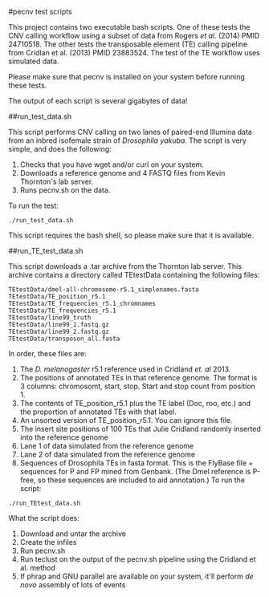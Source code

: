 #pecnv test scripts

This project contains two executable bash scripts.  One of these tests the CNV calling workflow using a subset of data from Rogers _et al._ (2014) PMID 24710518.  The other tests the transposable element (TE) calling pipeline from Cridlan et al. (2013) PMID 23883524.  The test of the TE workflow uses simulated data.

Please make sure that pecnv is installed on your system before running these tests.

The output of each script is several gigabytes of data!

##run_test_data.sh

This script performs CNV calling on two lanes of paired-end Illumina data from an inbred isofemale strain of _Drosophila yakuba_.  The script is very simple, and does the following:

1. Checks that you have wget and/or curl on your system.
2. Downloads a reference genome and 4 FASTQ files from Kevin Thornton's lab server.
3. Runs pecnv.sh on the data.

To run the test:

```
./run_test_data.sh
```

This script requires the bash shell, so please make sure that it is available.

##run_TE_test_data.sh

This script downloads a .tar archive from the Thornton lab server.  This archive contains a directory called TEtestData containing the following files:

```
TEtestData/dmel-all-chromosome-r5.1_simplenames.fasta
TEtestData/TE_position_r5.1
TEtestData/TE_frequencies_r5.1_chromnames
TEtestData/TE_frequencies_r5.1
TEtestData/line99_truth
TEtestData/line99_1.fastq.gz
TEtestData/line99_2.fastq.gz
TEtestData/transposon_all.fasta
```

In order, these files are:

1. The _D. melanogaster_ r5.1 reference used in Cridland _et. al_ 2013.
2. The positions of annotated TEs in that reference genome.  The format is 3 columns: chromosomt, start, stop.  Start and stop count from position 1.
3. The contents of TE_position_r5.1 plus the TE label (Doc, roo, etc.) and the proportion of annotated TEs with that label.
4. An unsorted version of TE_position_r5.1.  You can ignore this file.
5. The insert site positions of 100 TEs that Julie Cridland randomly inserted into the reference genome
6. Lane 1 of data simulated from the reference genome
7. Lane 2 of data simulated from the reference genome
8. Sequences of Drosophila TEs in fasta format.  This is the FlyBase file + sequences for P and FP mined from Genbank. (The Dmel reference is P-free, so these sequences are included to aid annotation.)
To run the script:

```
./run_TEtest_data.sh
```

What the script does:

1. Download and untar the archive
2. Create the infiles
3. Run pecnv.sh
4. Run teclust on the output of the pecnv.sh pipeline using the Cridland et al. method
5. If phrap and GNU parallel are available on your system, it'll perform _de novo_ assembly of lots of events